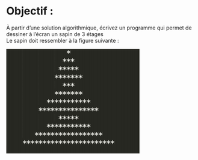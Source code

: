 # Objectif :
À partir d’une solution algorithmique, écrivez un programme qui permet de dessiner à l’écran
un sapin de 3 étages  
Le sapin doit ressembler à la figure suivante :

![Image Niveau 1](https://github.com/ThomasSEGALEN/ChristmasTree/blob/main/Level%201/Level1.PNG)
